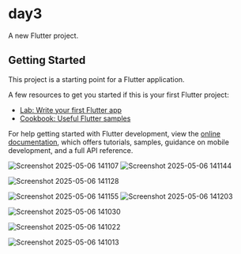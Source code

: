 # day3

A new Flutter project.

## Getting Started

This project is a starting point for a Flutter application.

A few resources to get you started if this is your first Flutter project:

- [Lab: Write your first Flutter app](https://docs.flutter.dev/get-started/codelab)
- [Cookbook: Useful Flutter samples](https://docs.flutter.dev/cookbook)

For help getting started with Flutter development, view the
[online documentation](https://docs.flutter.dev/), which offers tutorials,
samples, guidance on mobile development, and a full API reference.

![Screenshot 2025-05-06 141107](https://github.com/user-attachments/assets/31b816fd-9708-4c22-80a1-afce98533a93)
  ![Screenshot 2025-05-06 141144](https://github.com/user-attachments/assets/ae942f00-5115-45e3-a019-4b626096dd8e)

![Screenshot 2025-05-06 141128](https://github.com/user-attachments/assets/9bdb7540-70d0-453f-a8ea-3ec2515ed35d)
 
 ![Screenshot 2025-05-06 141155](https://github.com/user-attachments/assets/8d5ba708-79f5-4fba-93d4-7ea27c83efb0)
![Screenshot 2025-05-06 141203](https://github.com/user-attachments/assets/7e6577a3-d15c-412a-981b-69a6c17fc6f5)


![Screenshot 2025-05-06 141030](https://github.com/user-attachments/assets/94b669c7-2bbf-4f39-ae84-0a2604b95f8f)

![Screenshot 2025-05-06 141022](https://github.com/user-attachments/assets/1866e67e-0ee5-430a-a6c2-7ae5ba57bc5a)

![Screenshot 2025-05-06 141013](https://github.com/user-attachments/assets/530b9954-2c04-45a7-88c1-8083f7065540)
